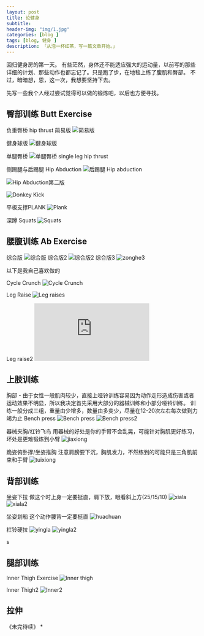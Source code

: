 ```yaml
---  
layout: post  
title: 论健身
subtitle: 
header-img: "img/1.jpg"
categories: [blog ]  
tags: [blog, 健身 ]
description: 「从泡一杯红茶，写一篇文章开始。」  
---  
```

回归健身房的第一天。
有些茫然，身体还不能适应强大的运动量，以前写的那些详细的计划、那些动作也都忘记了。只是跑了步，在地毯上练了腹肌和臀部。
不过，暗暗想，恩，这一次，我想要坚持下去。

先写一些我个人经过尝试觉得可以做的锻炼吧，以后也方便寻找。

## 臀部训练 Butt Exercise

负重臀桥 hip thrust
简易版
![简易版](https://www.t-nation.com/img/photos/2013/13-798-03/03.jpg)

健身球版
![健身球版](http://www.leanitup.com/wp-content/uploads/2013/09/rteryer.png)

单腿臀桥
![单腿臀桥 single leg hip thrust](http://www.womenshealthmag.com/sites/womenshealthmag.com/files/styles/slideshow-desktop/public/images/slide-3-hip-thigh-raise.jpg)
 
侧踢腿与后踢腿 Hip Abduction
![后踢腿 Hip abduction](http://www.nasm.org/images/default-source/the-training-edge-magazine/Jan-Feb-2015/side-plank-with-hip-abduction.jpg?sfvrsn=2)

![Hip Abduction第二版](http://cloud2.golfloopy.com/wp-content/uploads/2013/10/Hip-Abduction-Hands-and-Knees-Exercise.jpg)

![Donkey Kick](http://www.identity-mag.com/uploads/images/glute31.jpg)

平板支撑PLANK
![Plank](http://www.womenshealthmag.com/sites/womenshealthmag.com/files/images/0906-plank.jpg)

深蹲 Squats
![Squats](http://www.topinspired.com/wp-content/uploads/2015/01/squatting.jpg)

## 腰腹训练 Ab Exercise
综合版
![综合版](http://media-cache-ak0.pinimg.com/736x/a1/06/3c/a1063cf8e24e6f6b295161585eb6b03d.jpg)
综合版2
![综合版2](https://booksworkout.com/wp-content/uploads/2015/11/lower-ab-workouts_485.jpg)
综合版3
![zonghe3](http://www.fitwirr.com/media/2015/03/02/8-minute-bikini-ab-workout.jpg)

以下是我自己喜欢做的

Cycle Crunch
![Cycle Crunch](http://cathe.com/wp-content/uploads/2013/02/shutterstock_98390372.jpg)

Leg Raise
![Leg raises](http://2.bp.blogspot.com/-wqXpFWfoQ3g/UZxH4fDqAmI/AAAAAAAABgY/PX1hCgFbtXE/s1600/leg-raises.png)

Leg raise2
![Leg raises2](https://www.muscle-research.com/attachment.php?attachmentid=2380&d=1429805468&stc=1)




## 上肢训练

胸部 - 由于女性一般肌肉较少，直接上哑铃训练容易因为动作走形造成伤害或者运动效果不明显，所以我决定首先采用大部分的器械训练和小部分哑铃训练。
训练一般分成三组，重量由少增多，数量由多变少，尽量在12-20次左右每次做到力竭为止
Bench press
![Bench press](http://3.im.guokr.com/8tNNwTJBW7YExVWdY1IoEwFCg7w4F_xZQtvJaZTzhZwBAgAATAEAAEdJ.gif)
![Bench press2](http://www.myprotein.com/thezone/wp-content/uploads/bench.jpg)

器械夹胸/杠铃飞鸟
用器械的好处是你的手臂不会乱晃，可能针对胸肌更好练习，坏处是更难锻炼到小臂
![jiaxiong](http://cache.tuwenba.com/LuKpUmjwcgwh99rzSt6z1rU2bRwguEdUdsqI3vsxVjb4iaYXo3U2dh1HL7U5rms0Jia8aeD1yB8AkkNoClENFeuQ/0)

跪姿俯卧撑/坐姿推胸
注意肩膀要下沉，胸肌发力，不然练到的可能只是三角肌前束和手臂
![tuixiong](http://www.gymbeginner.hk/wp-content/uploads/2014/05/machine_chest_press.jpg)


## 背部训练
坐姿下拉
做这个时上身一定要挺直，肩下放，眼看斜上方(25/15/10)
![xiala](http://3.im.guokr.com/szMDVjX_WRzDQCNfhxn3_Bcn5HTfpoe9gGMV6sB87zlMAQAAAQIAAEdJ.gif)
![xiala2](http://2.im.guokr.com/e9StLsvNlpeQJ9rZngeDR-OibzN8L0wcGhsEDdYw5nlMAQAAAQIAAEdJ.gif)

坐姿划船
这个动作腰背一定要挺直
![huachuan](http://2.im.guokr.com/faO9Hs_FqUgBd2jNJ1PTqq_a5v2WWGNq9uKagI87TiYBAgAATAEAAEdJ.gif)

杠铃硬拉
![yingla](http://3.im.guokr.com/DPny4sqPlkPk7tVezHElKAN_4IiNC3mxdSGqkVuAwzBMAQAAAQIAAEdJ.gif)
![yingla2](http://3.im.guokr.com/6v5MNzlDv4vxmpo-zd-4UYXZT598F2gRQ_FJ3tanIOP6AAAAlgAAAEdJ.gif)

s





## 腿部训练
Inner Thigh Exercise
![Inner thigh](http://data3.whicdn.com/images/98698313/original.jpg)

Inner Thigh2
![Inner2](http://www.womenshealthmag.com/sites/womenshealthmag.com/files/styles/slideshow-desktop/public/trainers-favorite-exercises-for-tightening-and-toning-your-inner-thighs-composites13.jpg)


## 拉伸

《未完待续》 
*
